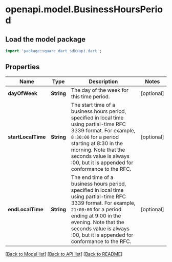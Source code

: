 # openapi.model.BusinessHoursPeriod

## Load the model package
```dart
import 'package:square_dart_sdk/api.dart';
```

## Properties
Name | Type | Description | Notes
------------ | ------------- | ------------- | -------------
**dayOfWeek** | **String** | The day of the week for this time period. | [optional] 
**startLocalTime** | **String** | The start time of a business hours period, specified in local time using partial-time RFC 3339 format. For example, `8:30:00` for a period starting at 8:30 in the morning. Note that the seconds value is always :00, but it is appended for conformance to the RFC. | [optional] 
**endLocalTime** | **String** | The end time of a business hours period, specified in local time using partial-time RFC 3339 format. For example, `21:00:00` for a period ending at 9:00 in the evening. Note that the seconds value is always :00, but it is appended for conformance to the RFC. | [optional] 

[[Back to Model list]](../README.md#documentation-for-models) [[Back to API list]](../README.md#documentation-for-api-endpoints) [[Back to README]](../README.md)


